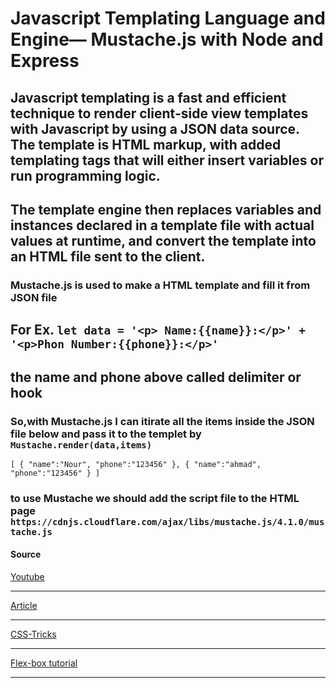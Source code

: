 # Javascript Templating Language and Engine— Mustache.js with Node and Express

## Javascript templating is a fast and efficient technique to render client-side view templates with Javascript by using a JSON data source. The template is HTML markup, with added templating tags that will either insert variables or run programming logic.

## The template engine then replaces variables and instances declared in a template file with actual values at runtime, and convert the template into an HTML file sent to the client.

### Mustache.js is used to make a HTML template and fill it from JSON file

## For Ex. `let data = '<p> Name:{{name}}:</p>' + '<p>Phon Number:{{phone}}:</p>'`

## the name and phone above called delimiter or hook

### So,with Mustache.js I can itirate all the items inside the JSON file below and pass it to the templet by `Mustache.render(data,items)`

`[ { "name":"Nour", "phone":"123456" }, { "name":"ahmad", "phone":"123456" } ]`

### to use Mustache we should add the script file to the HTML page `https://cdnjs.cloudflare.com/ajax/libs/mustache.js/4.1.0/mustache.js`

#### Source

[Youtube](https://www.youtube.com/watch?v=mguNnJP5drw) <hr>
[Article](https://1sherlynn.medium.com/javascript-templating-language-and-engine-mustache-js-with-node-and-express-f4c2530e73b2) <hr>
[CSS-Tricks](https://css-tricks.com/snippets/css/a-guide-to-flexbox/) <hr>
[Flex-box tutorial](https://flexboxfroggy.com/) <hr>
